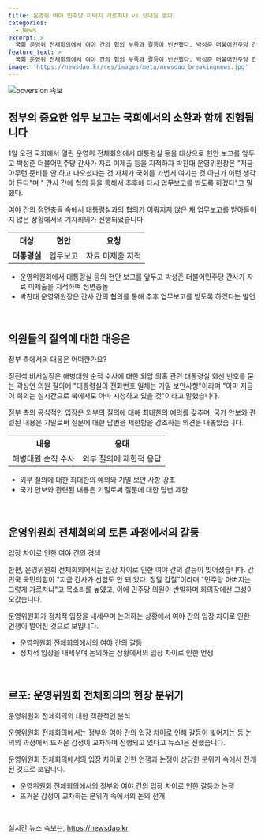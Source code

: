 ```yaml
---
title: 운영위 여야 민주당 아버지 가르치냐 vs 삿대질 얻다
categories:
  - News
excerpt: >
  국회 운영위 전체회의에서 여야 간의 협의 부족과 갈등이 빈번했다. 박성준 더불어민주당 간사가 자료 미제출을 지적하자 박찬대 운영위원장과 여야 의원들 사이에 고성이 오갔고, 정진석 대통령 비서실장은 대통령실 회선 번호를 물었던 의원에게 기밀 보안사항이라고 회피했다. 갈등은 여전히 고조되는 가운데, 이날 출석한 정부 관계자들은 진지한 표정으로 의원들의 질문에 대응했다.
feature_text: >
  국회 운영위 전체회의에서 여야 간의 협의 부족과 갈등이 빈번했다. 박성준 더불어민주당 간사가 자료 미제출을 지적하자 박찬대 운영위원장과 여야 의원들 사이에 고성이 오갔고, 정진석 대통령 비서실장은 대통령실 회선 번호를 물었던 의원에게 기밀 보안사항이라고 회피했다. 갈등은 여전히 고조되는 가운데, 이날 출석한 정부 관계자들은 진지한 표정으로 의원들의 질문에 대응했다.
image: 'https://newsdao.kr/res/images/meta/newsdao_breakingnews.jpg'
---
```


<p><img src="https://newsdao.kr/res/images/meta/newsdao_breakingnews.jpg" alt="pcversion 속보" /></p>

<h2 data-ke-size="size26">정부의 중요한 업무 보고는 국회에서의 소환과 함께 진행됩니다</h2>

<p data-ke-size="size16">1일 오전 국회에서 열린 운영위 전체회의에서 대통령실 등을 대상으로 현안 보고를 앞두고 박성준 더불어민주당 간사가 자료 미제출 등을 지적하자 박찬대 운영위원장은 "지금 아무런 준비를 안 하고 나오셨다는 것 자체가 국회를 가볍게 여기는 것 아닌가 이런 생각이 든다"며 " 간사 간에 협의 등을 통해서 추후에 다시 업무보고를 받도록 하겠다"고 말했다.</p>

<p data-ke-size="size16">여야 간의 정면충돌 속에서 대통령실과의 협의가 이뤄지지 않은 채 업무보고를 받아들이지 않은 상황에서의 기자회의가 진행되었습니다. </p>

<table>
    <tr>
        <th>대상</th>
        <th>현안</th>
        <th>요청</th>
    </tr>
    <tr>
        <td style="text-align: center; height: 17px;"><b>대통령실</b></td>
        <td style="text-align: center; height: 17px;">업무보고</td>
        <td style="text-align: center; height: 17px;">자료 미제출 지적</td>
    </tr>
</table>

<ul>
    <li>운영위원회에서 대통령실 등의 현안 보고를 앞두고 박성준 더불어민주당 간사가 자료 미제출을 지적하며 정면충돌</li>
    <li>박찬대 운영위원장은 간사 간의 협의를 통해 추후 업무보고를 받도록 하겠다는 발언</li>
</ul>

<p data-ke-size="size16">&nbsp;</p>

<h2 data-ke-size="size26">의원들의 질의에 대한 대응은</h2>

<p data-ke-size="size16">정부 측에서의 대응은 어떠한가요?</p>

<p data-ke-size="size16">정진석 비서실장은 해병대원 순직 수사에 대한 외압 의혹 관련 대통령실 회선 번호를 묻는 곽상언 의원 질의에 "대통령실의 전화번호 일체는 기밀 보안사항"이라며 "아마 지금 이 회의는 실시간으로 북에서도 아마 시청하고 있을 것"이라고 말했습니다.</p>

<p data-ke-size="size16">정부 측의 공식적인 입장은 외부의 질의에 대해 최대한의 예의를 갖추며, 국가 안보와 관련된 내용은 기밀로써 질문에 대한 답변을 제한함을 강조하는 의견을 내놓았습니다.</p>

<table>
    <tr>
        <th>내용</th>
        <th>응대</th>
    </tr>
    <tr>
        <td style="text-align: center; height: 17px;">해병대원 순직 수사</td>
        <td style="text-align: center; height: 17px;">외부 질의에 제한적 응답</td>
    </tr>
</table>

<ul>
    <li>외부 질의에 대한 최대한의 예의와 기밀 보안 사항 강조</li>
    <li>국가 안보와 관련된 내용은 기밀로써 질문에 대한 답변 제한</li>
</ul>

<p data-ke-size="size16">&nbsp;</p>

<h2 data-ke-size="size26">운영위원회 전체회의의 토론 과정에서의 갈등</h2>

<p data-ke-size="size16">입장 차이로 인한 여야 간의 경색</p>

<p data-ke-size="size16">한편, 운영위원회 전체회의에서는 입장 차이로 인한 여야 간의 갈등이 빚어졌습니다. 강민국 국민의힘이 "지금 간사가 선임도 안 돼 있다. 정말 갑질"이라며 "민주당 아버지는 그렇게 가르치냐"고 목소리를 높였고, 이에 민주당 의원이 반발하며 회의장에선 고성이 오갔습니다. </p>

<p data-ke-size="size16">운영위원회가 정치적 입장을 내세우며 논의하는 상황에서 여야 간의 입장 차이로 인한 언쟁이 벌어진 것으로 보입니다.</p>

<ul>
    <li>운영위원회 전체회의에서의 여야 간의 갈등</li>
    <li>정치적 입장을 내세우며 논의하는 상황에서의 입장 차이로 인한 언쟁</li>
</ul>

<p data-ke-size="size16">&nbsp;</p>

<h2 data-ke-size="size26">르포: 운영위원회 전체회의의 현장 분위기</h2>

<p data-ke-size="size16">운영위원회 전체회의의 대한 객관적인 분석</p>

<p data-ke-size="size16">운영위원회 전체회의에서는 정부와 여야 간의 입장 차이로 인해 갈등이 빚어지는 등 논의의 과정에서 뜨거운 감정이 교차하며 진행되고 있다고 뉴스1은 전했습니다.</p>

<p data-ke-size="size16">운영위원회 전체회의에서의 입장 차이로 인한 언쟁과 논쟁이 상당한 분위기 속에서 전개된 것으로 보입니다.</p>

<ul>
    <li>운영위원회 전체회의에서의 정부와 여야 간의 입장 차이로 인한 갈등과 논쟁</li>
    <li>뜨거운 감정이 교차하는 분위기 속에서의 논의 전개</li>
</ul>

<p data-ke-size="size16">&nbsp;</p>
실시간 뉴스 속보는, <a href="https://newsdao.kr" rel="dofollow">https://newsdao.kr</a>


